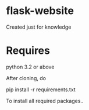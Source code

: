 # flask-website
Created just for knowledge

# Requires
python 3.2 or above

After cloning, do

pip install -r requirements.txt

To install all required packages..
